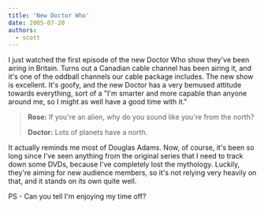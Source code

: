 ```yaml
---
title: 'New Doctor Who'
date: 2005-07-20
authors:
  - scott
---
```


I just watched the first episode of the new Doctor Who show they've been airing in Britain. Turns out a Canadian cable channel has been airing it, and it's one of the oddball channels our cable package includes. The new show is excellent. It's goofy, and the new Doctor has a very bemused attitude towards everything, sort of a "I'm smarter and more capable than anyone around me, so I might as well have a good time with it."

> **Rose:** If you're an alien, why do you sound like you're from the north?
>
> **Doctor:** Lots of planets have a north.

It actually reminds me most of Douglas Adams. Now, of course, it's been so long since I've seen anything from the original series that I need to track down some DVDs, because I've completely lost the mythology. Luckily, they're aiming for new audience members, so it's not relying very heavily on that, and it stands on its own quite well.

PS - Can you tell I'm enjoying my time off?
